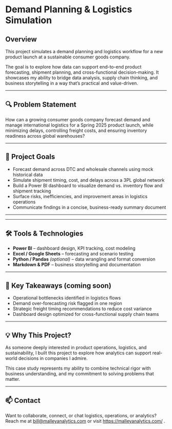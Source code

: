 # Demand Planning & Logistics Simulation 

## Overview

This project simulates a demand planning and logistics workflow for a new product launch at a sustainable consumer goods company.

The goal is to explore how data can support end-to-end product forecasting, shipment planning, and cross-functional decision-making. It showcases my ability to bridge data analysis, supply chain thinking, and business storytelling in a way that’s practical and value-driven.

---

## 🔍 Problem Statement

How can a growing consumer goods company forecast demand and manage international logistics for a Spring 2025 product launch, while minimizing delays, controlling freight costs, and ensuring inventory readiness across global warehouses?

---

## 🧭 Project Goals

- Forecast demand across DTC and wholesale channels using mock historical data
- Simulate shipment timing, cost, and delays across a 3PL global network
- Build a Power BI dashboard to visualize demand vs. inventory flow and shipment tracking
- Surface risks, inefficiencies, and improvement areas in logistics operations
- Communicate findings in a concise, business-ready summary document

---


---

## 🛠 Tools & Technologies

- **Power BI** – dashboard design, KPI tracking, cost modeling
- **Excel / Google Sheets** – forecasting and scenario testing
- **Python / Pandas** *(optional)* – data wrangling and format conversion
- **Markdown & PDF** – business storytelling and documentation

---

## 📌 Key Takeaways (coming soon)

- Operational bottlenecks identified in logistics flows
- Demand over-forecasting risk flagged in one region
- Strategic freight timing recommendations to reduce cost variance
- Dashboard design optimized for cross-functional supply chain teams

---

## 💡 Why This Project?

As someone deeply interested in product operations, logistics, and sustainability, I built this project to explore how analytics can support real-world decisions in companies I admire.

This case study represents my ability to combine technical rigor with business understanding, and my commitment to solving problems that matter.

---

## 📫 Contact

Want to collaborate, connect, or chat logistics, operations, or analytics?
Reach me at bill@malleyanalytics.com or visit https://malleyanalytics.com/ .

